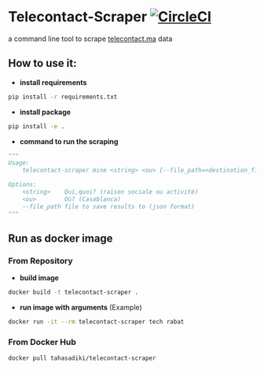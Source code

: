 # Telecontact-Scraper [![CircleCI](https://circleci.com/gh/Tahasadiki/Telecontact-Scraper.svg?style=svg)](https://circleci.com/gh/Tahasadiki/Telecontact-Scraper)
a command line tool to scrape [telecontact.ma](https://www.telecontact.ma/) data

## How to use it:
* __install requirements__
```bash
pip install -r requirements.txt
```

* __install package__
```bash
pip install -e .
```

* __command to run the scraping__
```python
"""
Usage:
    telecontact-scraper mine <string> <ou> [--file_path=<destination_file>]

Options:
    <string>    Qui,quoi? (raison sociale ou activité)
    <ou>        Où? (Casablanca)   
    --file_path file to save results to (json format)
"""
```

## Run as docker image

### From Repository
* __build image__
```bash
docker build -t telecontact-scraper .
```

* __run image with arguments__
(Example)
```bash
docker run -it --rm telecontact-scraper tech rabat
```
### From Docker Hub
```bash
docker pull tahasadiki/telecontact-scraper
```